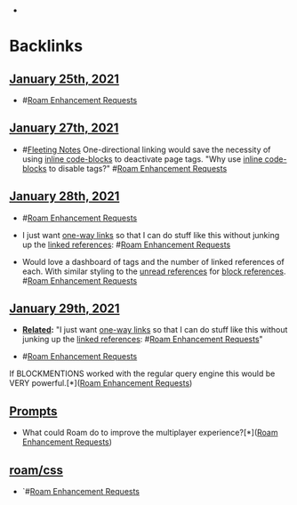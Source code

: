 - 

# Backlinks
## [January 25th, 2021](<January 25th, 2021.md>)
- #[Roam Enhancement Requests](<Roam Enhancement Requests.md>)

## [January 27th, 2021](<January 27th, 2021.md>)
- #[Fleeting Notes](<Fleeting Notes.md>) One-directional linking would save the necessity of using [inline code-blocks](<inline code-blocks.md>) to deactivate page tags. "Why use [inline code-blocks](<inline code-blocks.md>) to disable tags?" #[Roam Enhancement Requests](<Roam Enhancement Requests.md>)

## [January 28th, 2021](<January 28th, 2021.md>)
- #[Roam Enhancement Requests](<Roam Enhancement Requests.md>)

- I just want [one-way links](<one-way links.md>) so that I can do stuff like this without junking up the [linked references](<linked references.md>): #[Roam Enhancement Requests](<Roam Enhancement Requests.md>)

- Would love a dashboard of tags and the number of linked references of each. With similar styling to the [unread references](<unread references.md>) for [block references](<block references.md>). #[Roam Enhancement Requests](<Roam Enhancement Requests.md>)

## [January 29th, 2021](<January 29th, 2021.md>)
- **[Related](<Related.md>):** "I just want [one-way links](<one-way links.md>) so that I can do stuff like this without junking up the [linked references](<linked references.md>): #[Roam Enhancement Requests](<Roam Enhancement Requests.md>)"

- #[Roam Enhancement Requests](<Roam Enhancement Requests.md>)

If BLOCKMENTIONS worked with the regular query engine this would be VERY powerful.[*]([Roam Enhancement Requests](<Roam Enhancement Requests.md>))

## [Prompts](<Prompts.md>)
- What could Roam do to improve the multiplayer experience?[*]([Roam Enhancement Requests](<Roam Enhancement Requests.md>))

## [roam/css](<roam/css.md>)
- `#[Roam Enhancement Requests](<Roam Enhancement Requests.md>)

